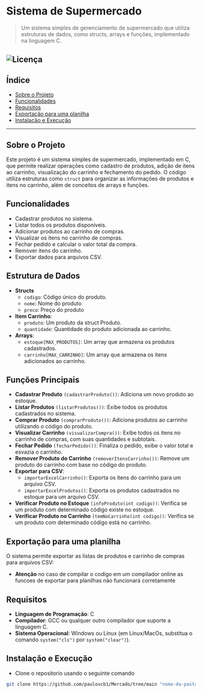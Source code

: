 # Sistema de Supermercado

> Um sistema simples de gerenciamento de supermercado que utiliza estruturas de dados, como structs, arrays e funções, implementado na linguagem C.

![Licença](https://img.shields.io/badge/license-MIT-blue.svg)
---

## Índice

- [Sobre o Projeto](#sobre-o-projeto)
- [Funcionalidades](#funcionalidades)
- [Requisitos](#requisitos)
- [Exportação para uma planilha](#Exportação-para-uma-planilha)
- [Instalação e Execução](#Instalação-e-Execução)

---

## Sobre o Projeto

Este projeto é um sistema simples de supermercado, implementado em C, que permite realizar operações como cadastro de produtos, adição de itens ao carrinho, visualização do carrinho e fechamento do pedido. O código utiliza estruturas como `struct` para organizar as informações de produtos e itens no carrinho, além de conceitos de arrays e funções.

## Funcionalidades

- Cadastrar produtos no sistema.
- Listar todos os produtos disponíveis.
- Adicionar produtos ao carrinho de compras.
- Visualizar os itens no carrinho de compras.
- Fechar pedido e calcular o valor total da compra.
- Remover itens do carrinho.
- Exportar dados para arquivos CSV.

## Estrutura de Dados

- **Structs**
  - `codigo`: Código único do produto.
  - `nome`: Nome do produto
  - `preco`: Preço do produto
- **Item Carrinho**:
  - `produto`: Um produto da struct Produto.
  - `quantidade`: Quantidade do produto adicionada ao carrinho.
- **Arrays**:
  - `estoque[MAX_PRODUTOS]`: Um array que armazena os produtos cadastrados.
  - `carrinho[MAX_CARRINHO]`: Um array que armazena os itens adicionados ao carrinho.
 
## Funções Principais
- **Cadastrar Produto** `(cadastrarProduto())`: Adiciona um novo produto ao estoque.
- **Listar Produtos** `(listarProdutos())`: Exibe todos os produtos cadastrados no sistema.
- **Comprar Produto** `(comprarProduto())`: Adiciona produtos ao carrinho utilizando o código do produto.
- **Visualizar Carrinho** `(visualizarCompra())`: Exibe todos os itens no carrinho de compras, com suas quantidades e subtotais.
- **Fechar Pedido** `(fecharPedido())`: Finaliza o pedido, exibe o valor total e esvazia o carrinho.
- **Remover Produto do Carrinho** `(removerItensCarrinho())`: Remove um produto do carrinho com base no código do produto.
- **Exportar para CSV**:
  - `importarExcelCarrinho()`: Exporta os itens do carrinho para um arquivo CSV.
  - `importarExcelProdutos()`: Exporta os produtos cadastrados no estoque para um arquivo CSV.
- **Verificar Produto no Estoque** `(infoProduto(int codigo))`: Verifica se um produto com determinado código existe no estoque.
- **Verificar Produto no Carrinho** `(temNoCarrinho(int codigo))`: Verifica se um produto com determinado código está no carrinho.
 
## Exportação para uma planilha
O sistema permite exportar as listas de produtos e carrinho de compras para arquivos CSV:
- **Atenção** no caso de compilar o codigo em um compilador online as funcoes de exportar para planilhas não funcionará corretamente

## Requisitos

- **Linguagem de Programação**: C
- **Compilador**: GCC ou qualquer outro compilador que suporte a linguagem C.
- **Sistema Operacional**: Windows ou Linux (em Linux/MacOs, substitua o comando `system("cls")` por `system("clear")`).

## Instalação e Execução

- Clone o repositorio usando o seguinte comando
```Bash
git clone https://github.com/paulovcb1/Mercado/tree/main "nome-da-pasta"




